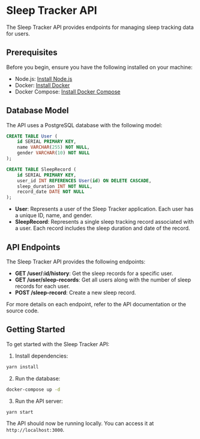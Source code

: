 # Sleep Tracker API

The Sleep Tracker API provides endpoints for managing sleep tracking data for users.

## Prerequisites

Before you begin, ensure you have the following installed on your machine:

- Node.js: [Install Node.js](https://nodejs.org/)
- Docker: [Install Docker](https://docs.docker.com/get-docker/)
- Docker Compose: [Install Docker Compose](https://docs.docker.com/compose/install/)

## Database Model

The API uses a PostgreSQL database with the following model:

```sql
CREATE TABLE User (
    id SERIAL PRIMARY KEY,
    name VARCHAR(255) NOT NULL,
    gender VARCHAR(10) NOT NULL
);

CREATE TABLE SleepRecord (
    id SERIAL PRIMARY KEY,
    user_id INT REFERENCES User(id) ON DELETE CASCADE,
    sleep_duration INT NOT NULL,
    record_date DATE NOT NULL
);
```

- **User**: Represents a user of the Sleep Tracker application. Each user has a unique ID, name, and gender.
- **SleepRecord**: Represents a single sleep tracking record associated with a user. Each record includes the sleep duration and date of the record.

## API Endpoints

The Sleep Tracker API provides the following endpoints:

- **GET /user/:id/history**: Get the sleep records for a specific user.
- **GET /user/sleep-records**: Get all users along with the number of sleep records for each user.
- **POST /sleep-record**: Create a new sleep record.

For more details on each endpoint, refer to the API documentation or the source code.

## Getting Started

To get started with the Sleep Tracker API:

1. Install dependencies:

```bash
yarn install
```

2. Run the database:

```bash
docker-compose up -d
```

3. Run the API server:

```bash
yarn start
```

The API should now be running locally. You can access it at `http://localhost:3000`.
